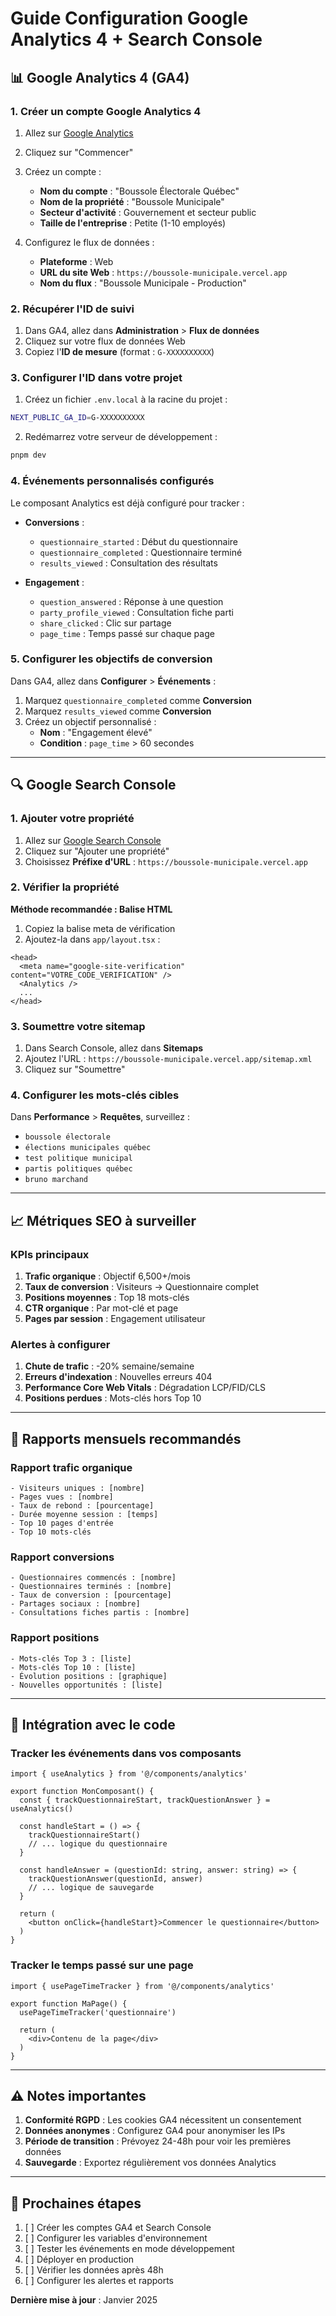 # Guide Configuration Google Analytics 4 + Search Console

## 📊 Google Analytics 4 (GA4)

### 1. Créer un compte Google Analytics 4

1. Allez sur [Google Analytics](https://analytics.google.com/)
2. Cliquez sur "Commencer"
3. Créez un compte :
   - **Nom du compte** : "Boussole Électorale Québec"
   - **Nom de la propriété** : "Boussole Municipale"
   - **Secteur d'activité** : Gouvernement et secteur public
   - **Taille de l'entreprise** : Petite (1-10 employés)

4. Configurez le flux de données :
   - **Plateforme** : Web
   - **URL du site Web** : `https://boussole-municipale.vercel.app`
   - **Nom du flux** : "Boussole Municipale - Production"

### 2. Récupérer l'ID de suivi

1. Dans GA4, allez dans **Administration** > **Flux de données**
2. Cliquez sur votre flux de données Web
3. Copiez l'**ID de mesure** (format : `G-XXXXXXXXXX`)

### 3. Configurer l'ID dans votre projet

1. Créez un fichier `.env.local` à la racine du projet :
```bash
NEXT_PUBLIC_GA_ID=G-XXXXXXXXXX
```

2. Redémarrez votre serveur de développement :
```bash
pnpm dev
```

### 4. Événements personnalisés configurés

Le composant Analytics est déjà configuré pour tracker :

- **Conversions** :
  - `questionnaire_started` : Début du questionnaire
  - `questionnaire_completed` : Questionnaire terminé
  - `results_viewed` : Consultation des résultats

- **Engagement** :
  - `question_answered` : Réponse à une question
  - `party_profile_viewed` : Consultation fiche parti
  - `share_clicked` : Clic sur partage
  - `page_time` : Temps passé sur chaque page

### 5. Configurer les objectifs de conversion

Dans GA4, allez dans **Configurer** > **Événements** :

1. Marquez `questionnaire_completed` comme **Conversion**
2. Marquez `results_viewed` comme **Conversion**
3. Créez un objectif personnalisé :
   - **Nom** : "Engagement élevé"
   - **Condition** : `page_time` > 60 secondes

---

## 🔍 Google Search Console

### 1. Ajouter votre propriété

1. Allez sur [Google Search Console](https://search.google.com/search-console/)
2. Cliquez sur "Ajouter une propriété"
3. Choisissez **Préfixe d'URL** : `https://boussole-municipale.vercel.app`

### 2. Vérifier la propriété

**Méthode recommandée : Balise HTML**

1. Copiez la balise meta de vérification
2. Ajoutez-la dans `app/layout.tsx` :

```tsx
<head>
  <meta name="google-site-verification" content="VOTRE_CODE_VERIFICATION" />
  <Analytics />
  ...
</head>
```

### 3. Soumettre votre sitemap

1. Dans Search Console, allez dans **Sitemaps**
2. Ajoutez l'URL : `https://boussole-municipale.vercel.app/sitemap.xml`
3. Cliquez sur "Soumettre"

### 4. Configurer les mots-clés cibles

Dans **Performance** > **Requêtes**, surveillez :

- `boussole électorale`
- `élections municipales québec`
- `test politique municipal`
- `partis politiques québec`
- `bruno marchand`

---

## 📈 Métriques SEO à surveiller

### KPIs principaux

1. **Trafic organique** : Objectif 6,500+/mois
2. **Taux de conversion** : Visiteurs → Questionnaire complet
3. **Positions moyennes** : Top 18 mots-clés
4. **CTR organique** : Par mot-clé et page
5. **Pages par session** : Engagement utilisateur

### Alertes à configurer

1. **Chute de trafic** : -20% semaine/semaine
2. **Erreurs d'indexation** : Nouvelles erreurs 404
3. **Performance Core Web Vitals** : Dégradation LCP/FID/CLS
4. **Positions perdues** : Mots-clés hors Top 10

---

## 🎯 Rapports mensuels recommandés

### Rapport trafic organique
```
- Visiteurs uniques : [nombre]
- Pages vues : [nombre]
- Taux de rebond : [pourcentage]
- Durée moyenne session : [temps]
- Top 10 pages d'entrée
- Top 10 mots-clés
```

### Rapport conversions
```
- Questionnaires commencés : [nombre]
- Questionnaires terminés : [nombre]
- Taux de conversion : [pourcentage]
- Partages sociaux : [nombre]
- Consultations fiches partis : [nombre]
```

### Rapport positions
```
- Mots-clés Top 3 : [liste]
- Mots-clés Top 10 : [liste]
- Évolution positions : [graphique]
- Nouvelles opportunités : [liste]
```

---

## 🔧 Intégration avec le code

### Tracker les événements dans vos composants

```tsx
import { useAnalytics } from '@/components/analytics'

export function MonComposant() {
  const { trackQuestionnaireStart, trackQuestionAnswer } = useAnalytics()

  const handleStart = () => {
    trackQuestionnaireStart()
    // ... logique du questionnaire
  }

  const handleAnswer = (questionId: string, answer: string) => {
    trackQuestionAnswer(questionId, answer)
    // ... logique de sauvegarde
  }

  return (
    <button onClick={handleStart}>Commencer le questionnaire</button>
  )
}
```

### Tracker le temps passé sur une page

```tsx
import { usePageTimeTracker } from '@/components/analytics'

export function MaPage() {
  usePageTimeTracker('questionnaire')

  return (
    <div>Contenu de la page</div>
  )
}
```

---

## ⚠️ Notes importantes

1. **Conformité RGPD** : Les cookies GA4 nécessitent un consentement
2. **Données anonymes** : Configurez GA4 pour anonymiser les IPs
3. **Période de transition** : Prévoyez 24-48h pour voir les premières données
4. **Sauvegarde** : Exportez régulièrement vos données Analytics

---

## 🚀 Prochaines étapes

1. [ ] Créer les comptes GA4 et Search Console
2. [ ] Configurer les variables d'environnement
3. [ ] Tester les événements en mode développement
4. [ ] Déployer en production
5. [ ] Vérifier les données après 48h
6. [ ] Configurer les alertes et rapports

**Dernière mise à jour** : Janvier 2025 